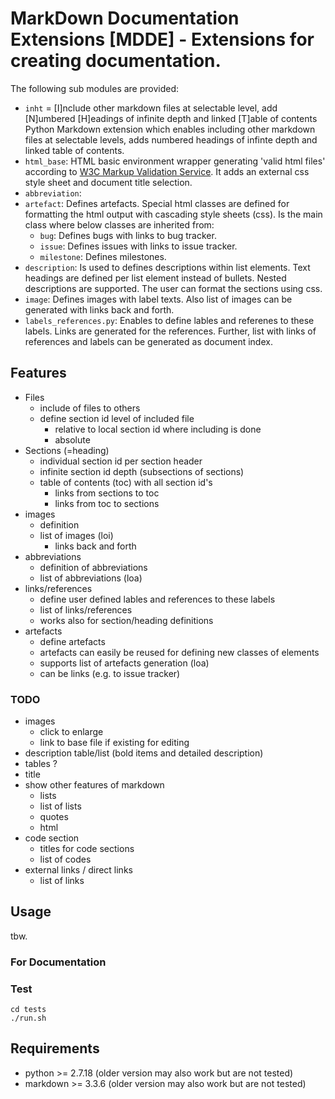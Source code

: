 # MarkDown Documentation Extensions [MDDE] - Extensions for creating documentation.
The following sub modules are provided:

* `inht` = [I]nclude other markdown files at selectable level, add [N]umbered [H]eadings of infinite depth and linked [T]able of contents
  Python Markdown extension which enables including other markdown files at selectable levels, adds numbered headings of infinte depth and linked table of contents.
* `html_base`: HTML basic environment wrapper generating 'valid html files' according to [W3C Markup Validation Service](https://validator.w3.org/). It adds an external css style sheet and document title selection.
* `abbreviation`: 
* `artefact`: Defines artefacts. Special html classes are defined for formatting the html output with cascading style sheets (css). Is the main class where below classes are inherited from:
  * `bug`: Defines bugs with links to bug tracker.
  * `issue`: Defines issues with links to issue tracker.
  * `milestone`: Defines milestones.
* `description`: Is used to defines descriptions within list elements. Text headings are defined per list element instead of bullets. Nested descriptions are supported. The user can format the sections using css.
* `image`: Defines images with label texts. Also list of images can be generated with links back and forth.
* `labels_references.py`: Enables to define lables and referenes to these labels. Links are generated for the references. Further, list with links of references and labels can be generated as document index.

## Features
* Files
  * include of files to others
  * define section id level of included file
    * relative to local section id where including is done
    * absolute
* Sections (=heading)
  * individual section id per section header
  * infinite section id depth (subsections of sections)
  * table of contents (toc) with all section id's
    * links from sections to toc
    * links from toc to sections
* images
  * definition
  * list of images (loi)
    * links back and forth
* abbreviations
  * definition of abbreviations
  * list of abbreviations (loa)
* links/references
  * define user defined lables and references to these labels
  * list of links/references
  * works also for section/heading definitions
* artefacts
  * define artefacts
  * artefacts can easily be reused for defining new classes of elements
  * supports list of artefacts generation (loa)
  * can be links (e.g. to issue tracker)

### TODO
* images
  * click to enlarge
  * link to base file if existing for editing
* description table/list (bold items and detailed description) 
* tables ?
* title
* show other features of markdown
  * lists
  * list of lists
  * quotes
  * html
* code section
  * titles for code sections
  * list of codes
* external links / direct links
  * list of links

## Usage
tbw.

### For Documentation

### Test
```
cd tests
./run.sh
```

## Requirements
* python >= 2.7.18 (older version may also work but are not tested)
* markdown >= 3.3.6 (older version may also work but are not tested)
